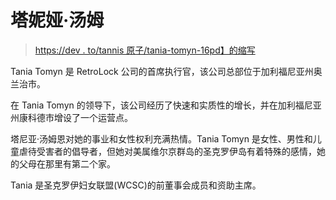 # 塔妮娅·汤姆

> [https://dev . to/tannis 原子/tania-tomyn-16pd】的缩写](https://dev.to/taniatomyn/tania-tomyn-16pd)

Tania Tomyn 是 RetroLock 公司的首席执行官，该公司总部位于加利福尼亚州奥兰治市。

在 Tania Tomyn 的领导下，该公司经历了快速和实质性的增长，并在加利福尼亚州康科德市增设了一个运营点。

塔尼亚·汤姆恩对她的事业和女性权利充满热情。Tania Tomyn 是女性、男性和儿童虐待受害者的倡导者，但她对美属维尔京群岛的圣克罗伊岛有着特殊的感情，她的父母在那里有第二个家。

Tania 是圣克罗伊妇女联盟(WCSC)的前董事会成员和资助主席。
